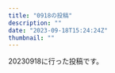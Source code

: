 ```yaml
---
title: "0918の投稿"
description: ""
date: "2023-09-18T15:24:24Z"
thumbnail: ""
---
```

20230918に行った投稿です。
<!--more-->
